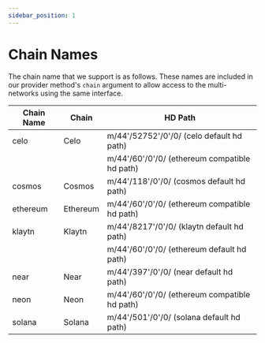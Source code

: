 ```yaml
---
sidebar_position: 1
---
```


# Chain Names
The chain name that we support is as follows. These names are included in our provider method's `chain` argument to allow access to the multi-networks using the same interface.

| Chain Name | Chain    | HD Path  |
|------------|----------|----------|
| celo       | Celo     | m/44'/52752'/0'/0/ (celo default hd path)|
|            |          | m/44'/60'/0'/0/ (ethereum compatible hd path)
| cosmos     | Cosmos   | m/44'/118'/0'/0/ (cosmos default hd path) |
| ethereum   | Ethereum | m/44'/60'/0'/0/ (ethereum compatible hd path) |
| klaytn     | Klaytn   | m/44'/8217'/0'/0/ (klaytn default hd path)|
|            |          | m/44'/60'/0'/0/ (ethereum default hd path)
| near       | Near     | m/44'/397'/0'/0/ (near default hd path)
| neon       | Neon     | m/44'/60'/0'/0/ (ethereum compatible hd path)
| solana     | Solana   | m/44'/501'/0'/0/ (solana default hd path)
